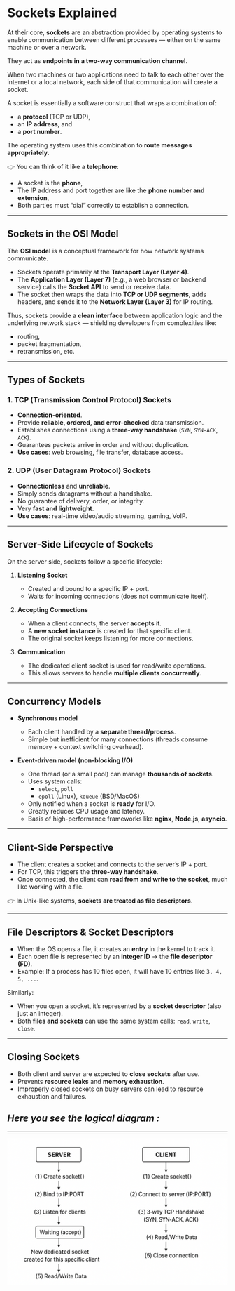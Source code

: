 # Sockets Explained

At their core, **sockets** are an abstraction provided by operating systems to enable communication between different processes — either on the same machine or over a network.  

They act as **endpoints in a two-way communication channel**.  

When two machines or two applications need to talk to each other over the internet or a local network, each side of that communication will create a socket.  

A socket is essentially a software construct that wraps a combination of:  
- a **protocol** (TCP or UDP),  
- an **IP address**, and  
- a **port number**.  

The operating system uses this combination to **route messages appropriately**.

👉 You can think of it like a **telephone**:  
- A socket is the **phone**,  
- The IP address and port together are like the **phone number and extension**,  
- Both parties must “dial” correctly to establish a connection.

---

## Sockets in the OSI Model

The **OSI model** is a conceptual framework for how network systems communicate.  

- Sockets operate primarily at the **Transport Layer (Layer 4)**.  
- The **Application Layer (Layer 7)** (e.g., a web browser or backend service) calls the **Socket API** to send or receive data.  
- The socket then wraps the data into **TCP or UDP segments**, adds headers, and sends it to the **Network Layer (Layer 3)** for IP routing.  

Thus, sockets provide a **clean interface** between application logic and the underlying network stack — shielding developers from complexities like:  
- routing,  
- packet fragmentation,  
- retransmission, etc.

---

## Types of Sockets

### 1. **TCP (Transmission Control Protocol) Sockets**
- **Connection-oriented**.  
- Provide **reliable, ordered, and error-checked** data transmission.  
- Establishes connections using a **three-way handshake** (`SYN`, `SYN-ACK`, `ACK`).  
- Guarantees packets arrive in order and without duplication.  
- **Use cases**: web browsing, file transfer, database access.  

### 2. **UDP (User Datagram Protocol) Sockets**
- **Connectionless** and **unreliable**.  
- Simply sends datagrams without a handshake.  
- No guarantee of delivery, order, or integrity.  
- Very **fast and lightweight**.  
- **Use cases**: real-time video/audio streaming, gaming, VoIP.  

---

## Server-Side Lifecycle of Sockets

On the server side, sockets follow a specific lifecycle:

1. **Listening Socket**  
   - Created and bound to a specific IP + port.  
   - Waits for incoming connections (does not communicate itself).  

2. **Accepting Connections**  
   - When a client connects, the server **accepts** it.  
   - A **new socket instance** is created for that specific client.  
   - The original socket keeps listening for more connections.  

3. **Communication**  
   - The dedicated client socket is used for read/write operations.  
   - This allows servers to handle **multiple clients concurrently**.

---

## Concurrency Models

- **Synchronous model**  
  - Each client handled by a **separate thread/process**.  
  - Simple but inefficient for many connections (threads consume memory + context switching overhead).  

- **Event-driven model (non-blocking I/O)**  
  - One thread (or a small pool) can manage **thousands of sockets**.  
  - Uses system calls:  
    - `select`, `poll`  
    - `epoll` (Linux), `kqueue` (BSD/MacOS)  
  - Only notified when a socket is **ready** for I/O.  
  - Greatly reduces CPU usage and latency.  
  - Basis of high-performance frameworks like **nginx**, **Node.js**, **asyncio**.  

---

## Client-Side Perspective

- The client creates a socket and connects to the server’s IP + port.  
- For TCP, this triggers the **three-way handshake**.  
- Once connected, the client can **read from and write to the socket**, much like working with a file.  

👉 In Unix-like systems, **sockets are treated as file descriptors**.  

---

## File Descriptors & Socket Descriptors

- When the OS opens a file, it creates an **entry** in the kernel to track it.  
- Each open file is represented by an **integer ID** → the **file descriptor (FD)**.  
- Example: If a process has 10 files open, it will have 10 entries like `3, 4, 5, ...`.  

Similarly:  
- When you open a socket, it’s represented by a **socket descriptor** (also just an integer).  
- Both **files and sockets** can use the same system calls: `read`, `write`, `close`.  

---

## Closing Sockets

- Both client and server are expected to **close sockets** after use.  
- Prevents **resource leaks** and **memory exhaustion**.  
- Improperly closed sockets on busy servers can lead to resource exhaustion and failures.  

## *Here you see the logical diagram :* 
-----
![Socket Lifecycle Diagram](images/Socket-Client-Server.png)


